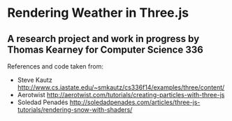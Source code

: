 Rendering Weather in Three.js
==============================
A research project and work in progress by Thomas Kearney for Computer Science 336
--------------------------------------------------------------

References and code taken from:
- Steve Kautz http://www.cs.iastate.edu/~smkautz/cs336f14/examples/three/content/
- Aerotwist http://aerotwist.com/tutorials/creating-particles-with-three-js
- Soledad Penadés http://soledadpenades.com/articles/three-js-tutorials/rendering-snow-with-shaders/

